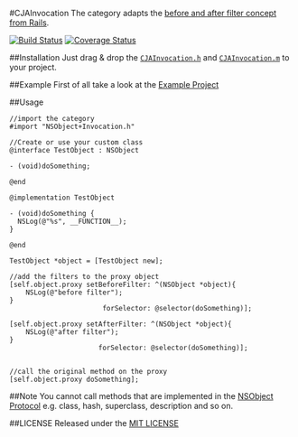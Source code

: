 #CJAInvocation
The category adapts the [before and after filter concept from Rails](http://guides.rubyonrails.org/action_controller_overview.html#filters). 

[![Build Status](https://travis-ci.org/carlj/CJAInvocation.png?branch=master)](https://travis-ci.org/carlj/CJAInvocation)
[![Coverage Status](https://coveralls.io/repos/carlj/CJAInvocation/badge.png?branch=master)](https://coveralls.io/r/carlj/CJAInvocation?branch=master)

##Installation
Just drag & drop the [`CJAInvocation.h`](CJAInvocation/CJAInvocation.h) and [`CJAInvocation.m`](CJAInvocation/CJAInvocation.m) to your project.

##Example
First of all take a look at the [Example Project](Example/Classes/ExampleViewController.m)

##Usage
``` objc
//import the category
#import "NSObject+Invocation.h"
```

``` objc
//Create or use your custom class
@interface TestObject : NSObject

- (void)doSomething;

@end

@implementation TestObject

- (void)doSomething {
  NSLog(@"%s", __FUNCTION__);
}

@end
```

``` objc
TestObject *object = [TestObject new];

//add the filters to the proxy object
[self.object.proxy setBeforeFilter: ^(NSObject *object){
	NSLog(@"before filter");
}
                       forSelector: @selector(doSomething)];

[self.object.proxy setAfterFilter: ^(NSObject *object){
	NSLog(@"after filter");
}
                      forSelector: @selector(doSomething)];


//call the original method on the proxy
[self.object.proxy doSomething];
```

##Note
You cannot call methods that are implemented in the [NSObject Protocol](https://developer.apple.com/library/mac/documentation/cocoa/reference/foundation/Protocols/NSObject_Protocol/Reference/NSObject.html) e.g. class, hash, superclass, description and so on.

##LICENSE
Released under the [MIT LICENSE](LICENSE)

